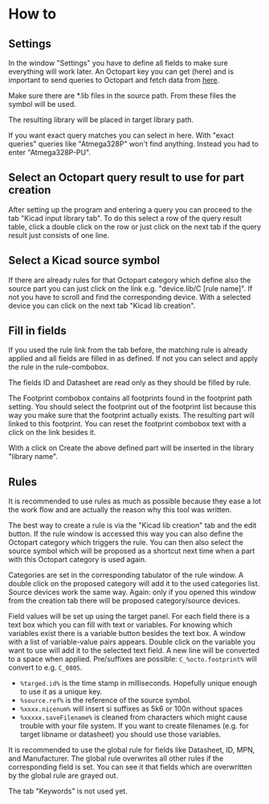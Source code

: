 # How to

## Settings

In the window "Settings" you have to define all fields to make sure everything will work later. An Octopart key you can get (here) and is important to send queries to Octopart and fetch data from [here](https://octopart.com/api/register).

Make sure there are *.lib files in the source path. From these files the symbol will be used.

The resulting library will be placed in target library path.

If you want exact query matches you can select in here. With "exact queries" queries like "Atmega328P" won't find anything. Instead you had to enter "Atmega328P-PU".

## Select an Octopart query result to use for part creation
After setting up the program and entering a query you can proceed to the tab "Kicad input library tab". To do this select a row of the query result table, click a double click on the row or just click on the next tab if the query result just consists of one line.

## Select a Kicad source symbol
If there are already rules for that Octopart category which define also the source part you can just click on the link e.g. "device.lib/C [rule name]". If not you have to scroll and find the corresponding device. With a selected device you can click on the next tab "Kicad lib creation".

## Fill in fields
If you used the rule link from the tab before, the matching rule is already applied and all fields are filled in as defined. If not you can select and apply the rule in the rule-combobox.


The fields ID and Datasheet are read only as they should be filled by rule.

The Footprint combobox contains all footprints found in the footprint path setting. You should select the footprint out of the footprint list because this way you make sure that the footprint actually exists. The resulting part will linked to this footprint. You can reset the footprint combobox text with a click on the link besides it.

With a click on Create the above defined part will be inserted in the library "library name".


## Rules
It is recommended to use rules as much as possible because they ease a lot the work flow and are actually the reason why this tool was written.

The best way to create a rule is via the "Kicad lib creation" tab and the edit button. If the rule window is accessed this way you can also define the Octopart category which triggers the rule. You can then also select the source symbol which will be proposed as a shortcut next time when a part with this Octopart category is used again.

Categories are set in the corresponding tabulator of the rule window. A double click on the proposed category will add it to the used categories list. Source devices work the same way. Again: only if you opened this window from the creation tab there will be proposed category/source devices.

Field values will be set up using the target panel. For each field there is a text box which you can fill with text or variables. For knowing which variables exist there is a variable button besides the text box. A window with a list of variable-value pairs appears. Double click on the variable you want to use will add it to the selected text field. A new line will be converted to a space when applied. Pre/suffixes are possible: `C_%octo.footprint%` will convert to e.g. `C_0805`.

* `%targed.id%` is the time stamp in milliseconds. Hopefully unique enough to use it as a unique key.
* `%source.ref%` is the reference of the source symbol.
* `%xxxx.nicenum%` will insert si suffixes as 5k6 or 100n without spaces
* `%xxxxx.saveFilename%` is cleaned from characters which might cause trouble with your file system. If you want to create filenames (e.g. for target libname or datasheet) you should use those variables.

It is recommended to use the global rule for fields like Datasheet, ID, MPN, and Manufacturer. The global rule overwrites all other rules if the corresponding field is set. You can see it that fields which are overwritten by the global rule are grayed out.

The tab "Keywords" is not used yet.
